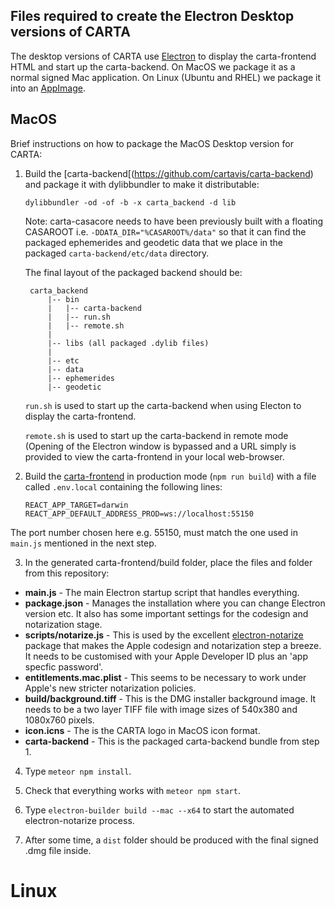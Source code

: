 ## Files required to create the Electron Desktop versions of CARTA

The desktop versions of CARTA use [Electron](https://www.electronjs.org/) to display the carta-frontend HTML and start up the carta-backend.
On MacOS we package it as a normal signed Mac application. 
On Linux (Ubuntu and RHEL) we package it into an [AppImage](https://appimage.org/).

## MacOS

Brief instructions on how to package the MacOS Desktop version for CARTA:


1. Build the [carta-backend[(https://github.com/cartavis/carta-backend) and package it with dylibbundler to make it distributable:

	```
	dylibbundler -od -of -b -x carta_backend -d lib
	```

	Note: carta-casacore needs to have been previously built with a floating CASAROOT 
	i.e. `-DDATA_DIR="%CASAROOT%/data"` so that it can find the packaged ephemerides 
	and geodetic data that we place in the packaged `carta-backend/etc/data` directory.


	The final layout of the packaged backend should be:

		carta_backend    
    		|-- bin  
    		|   |-- carta-backend
    		|   |-- run.sh
    		|   |-- remote.sh
    		|
    		|-- libs (all packaged .dylib files)
    		|
    		|-- etc
			|-- data
			|-- ephemerides
			|-- geodetic


	`run.sh` is used to start up the carta-backend when using Electon to display the carta-frontend.

	`remote.sh` is used to start up the carta-backend in remote mode (Opening of the Electron window is bypassed and a URL simply is provided to view the carta-frontend in your local web-browser.


2. Build the [carta-frontend](https://github.com/CARTAvis/carta-frontend) in production mode (`npm run build`) with a file called `.env.local` containing the following lines:

	```
	REACT_APP_TARGET=darwin
	REACT_APP_DEFAULT_ADDRESS_PROD=ws://localhost:55150
	```
The port number chosen here e.g. 55150, must match the one used in `main.js` mentioned in the next step.

3. In the generated carta-frontend/build folder, place the files and folder from this repository:

- **main.js** - The main Electron startup script that handles everything.
- **package.json** - Manages the installation where you can change Electron version etc. It also has some important settings for the codesign and notarization stage.
- **scripts/notarize.js** - This is used by the excellent [electron-notarize](https://www.npmjs.com/package/electron-notarize) package that makes the Apple codesign and notarization step a breeze. It needs to be customised with your Apple Developer ID plus an 'app specfic password'.
- **entitlements.mac.plist** - This seems to be necessary to work under Apple's new stricter notarization policies.
- **build/background.tiff** - This is the DMG installer background image. It needs to be a two layer TIFF file with image sizes of 540x380 and 1080x760 pixels.
- **icon.icns** - The is the CARTA logo in MacOS icon format.
- **carta-backend** - This is the packaged carta-backend bundle from step 1.

4. Type `meteor npm install`.

5. Check that everything works with `meteor npm start`.

6. Type `electron-builder build --mac --x64` to start the automated electron-notarize process.

7. After some time, a `dist` folder should be produced with the final signed .dmg file inside.

# Linux


